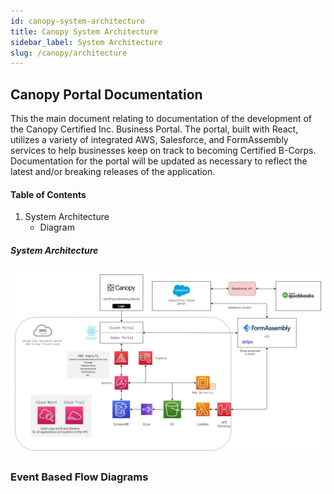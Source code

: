 ```yaml
---
id: canopy-system-architecture
title: Canopy System Architecture
sidebar_label: System Architecture
slug: /canopy/architecture
---
```


## Canopy Portal Documentation
This the main document relating to documentation of the development of the Canopy Certified Inc. Business Portal. The portal, built with React, utilizes a variety of integrated AWS, Salesforce, and FormAssembly services to help businesses keep on track to becoming Certified B-Corps. Documentation for the portal will be updated as necessary to reflect the latest and/or breaking releases of the application.

#### Table of Contents

1. System Architecture
    - Diagram

##### System Architecture

![Canopy System Archetecture Diagram](https://raw.githubusercontent.com/untitled-llc/untitled-docs/main/static/img/Canopy%20Stack.jpg)

### Event Based Flow Diagrams
